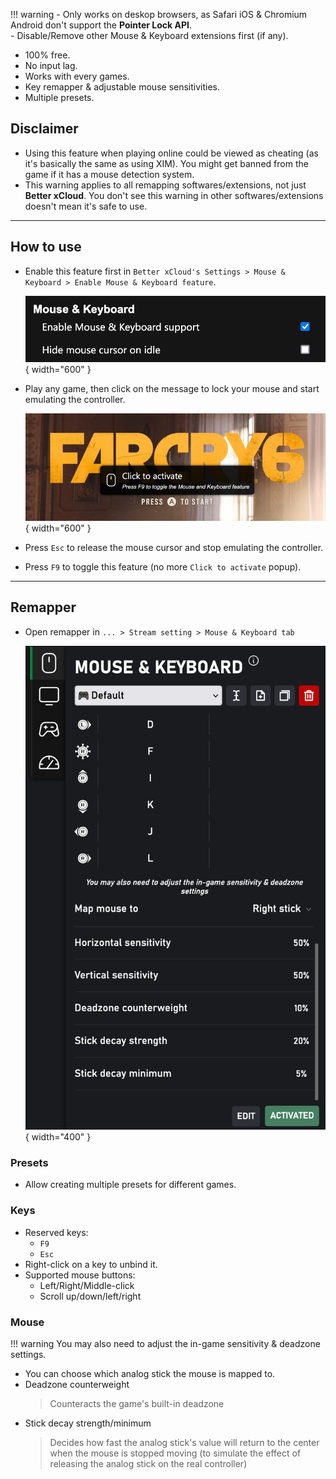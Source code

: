 !!! warning
    - Only works on deskop browsers, as Safari iOS & Chromium Android don't support the **Pointer Lock API**.  
    - Disable/Remove other Mouse & Keyboard extensions first (if any).  

- 100% free.
- No input lag.
- Works with every games.
- Key remapper & adjustable mouse sensitivities.
- Multiple presets.

## Disclaimer

- Using this feature when playing online could be viewed as cheating (as it's basically the same as using XIM). You might get banned from the game if it has a mouse detection system.
- This warning applies to all remapping softwares/extensions, not just **Better xCloud**. You don't see this warning in other softwares/extensions doesn't mean it's safe to use.

---
## How to use
- Enable this feature first in `Better xCloud's Settings > Mouse & Keyboard > Enable Mouse & Keyboard feature`.

    ![mkb](images/mkb/settings.png){ width="600" }

- Play any game, then click on the message to lock your mouse and start emulating the controller.

    ![click-to-activate](images/mkb/activate.png){ width="600" }

- Press `Esc` to release the mouse cursor and stop emulating the controller.

- Press `F9` to toggle this feature (no more `Click to activate` popup).

---
## Remapper

- Open remapper in `... > Stream setting > Mouse & Keyboard tab`

    ![Remapper](images/mkb/remapper.png){ width="400" }

### Presets
- Allow creating multiple presets for different games.

### Keys
- Reserved keys:
    - `F9`
    - `Esc`
- Right-click on a key to unbind it.
- Supported mouse buttons:
    - Left/Right/Middle-click
    - Scroll up/down/left/right

### Mouse
!!! warning
    You may also need to adjust the in-game sensitivity & deadzone settings.

- You can choose which analog stick the mouse is mapped to.
- Deadzone counterweight
  > Counteracts the game's built-in deadzone
- Stick decay strength/minimum
  > Decides how fast the analog stick's value will return to the center when the mouse is stopped moving (to simulate the effect of releasing the analog stick on the real controller)
